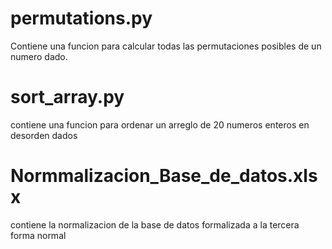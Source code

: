 # permutations.py

Contiene una funcion para calcular todas las permutaciones posibles de un numero dado.

# sort_array.py

contiene una funcion para ordenar un arreglo de 20 numeros enteros en desorden dados

# Normmalizacion_Base_de_datos.xlsx

contiene la normalizacion de la base de datos formalizada a la tercera forma normal
